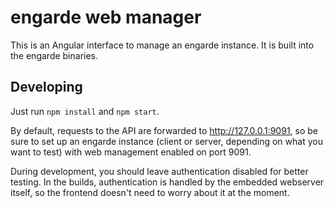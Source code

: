 # engarde web manager
This is an Angular interface to manage an engarde instance. It is built into the engarde binaries.

## Developing
Just run `npm install` and `npm start`.

By default, requests to the API are forwarded to http://127.0.0.1:9091, so be sure to set up an engarde instance (client or server, depending on what you want to test) with web management enabled on port 9091.

During development, you should leave authentication disabled for better testing. In the builds, authentication is handled by the embedded webserver itself, so the frontend doesn't need to worry about it at the moment.
